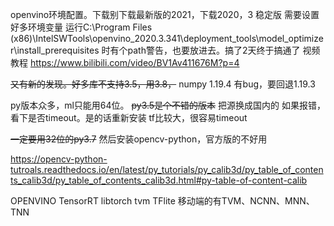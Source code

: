 openvino环境配置。下载别下载最新版的2021，下载2020，3 稳定版
需要设置好多环境变量
运行C:\Program Files (x86)\IntelSWTools\openvino_2020.3.341\deployment_tools\model_optimizer\install_prerequisites 时有个path警告，也要放进去。搞了2天终于搞通了
视频教程 https://www.bilibili.com/video/BV1Av411676M?p=4

~~又有新的发现。好多库不支持3.5，用3.8，~~
numpy 1.19.4 有bug，要回退1.19.3

py版本众多，ml只能用64位。
~~py3.5是个不错的版本~~
把源换成国内的
如果报错，看下是否timeout。是的话重新安装
tf比较大，很容易timeout

~~一定要用32位的py3.7~~
然后安装opencv-python，官方版的不好用

https://opencv-python-tutroals.readthedocs.io/en/latest/py_tutorials/py_calib3d/py_table_of_contents_calib3d/py_table_of_contents_calib3d.html#py-table-of-content-calib


OPENVINO TensorRT libtorch tvm TFlite 移动端的有TVM、NCNN、MNN、TNN
